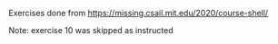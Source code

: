 Exercises done from https://missing.csail.mit.edu/2020/course-shell/

Note: exercise 10 was skipped as instructed
